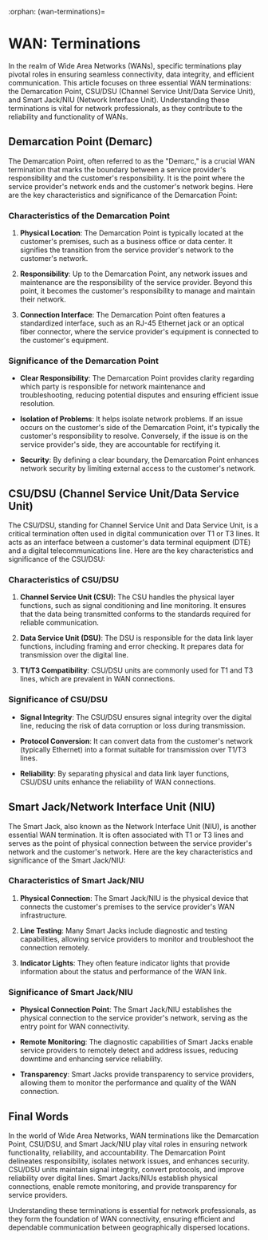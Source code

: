 :orphan:
(wan-terminations)=

# WAN: Terminations

In the realm of Wide Area Networks (WANs), specific terminations play pivotal roles in ensuring seamless connectivity, data integrity, and efficient communication. This article focuses on three essential WAN terminations: the Demarcation Point, CSU/DSU (Channel Service Unit/Data Service Unit), and Smart Jack/NIU (Network Interface Unit). Understanding these terminations is vital for network professionals, as they contribute to the reliability and functionality of WANs.

## Demarcation Point (Demarc)

The Demarcation Point, often referred to as the "Demarc," is a crucial WAN termination that marks the boundary between a service provider's responsibility and the customer's responsibility. It is the point where the service provider's network ends and the customer's network begins. Here are the key characteristics and significance of the Demarcation Point:

### Characteristics of the Demarcation Point

1. **Physical Location**: The Demarcation Point is typically located at the customer's premises, such as a business office or data center. It signifies the transition from the service provider's network to the customer's network.

2. **Responsibility**: Up to the Demarcation Point, any network issues and maintenance are the responsibility of the service provider. Beyond this point, it becomes the customer's responsibility to manage and maintain their network.

3. **Connection Interface**: The Demarcation Point often features a standardized interface, such as an RJ-45 Ethernet jack or an optical fiber connector, where the service provider's equipment is connected to the customer's equipment.

### Significance of the Demarcation Point

- **Clear Responsibility**: The Demarcation Point provides clarity regarding which party is responsible for network maintenance and troubleshooting, reducing potential disputes and ensuring efficient issue resolution.

- **Isolation of Problems**: It helps isolate network problems. If an issue occurs on the customer's side of the Demarcation Point, it's typically the customer's responsibility to resolve. Conversely, if the issue is on the service provider's side, they are accountable for rectifying it.

- **Security**: By defining a clear boundary, the Demarcation Point enhances network security by limiting external access to the customer's network.

## CSU/DSU (Channel Service Unit/Data Service Unit)

The CSU/DSU, standing for Channel Service Unit and Data Service Unit, is a critical termination often used in digital communication over T1 or T3 lines. It acts as an interface between a customer's data terminal equipment (DTE) and a digital telecommunications line. Here are the key characteristics and significance of the CSU/DSU:

### Characteristics of CSU/DSU

1. **Channel Service Unit (CSU)**: The CSU handles the physical layer functions, such as signal conditioning and line monitoring. It ensures that the data being transmitted conforms to the standards required for reliable communication.

2. **Data Service Unit (DSU)**: The DSU is responsible for the data link layer functions, including framing and error checking. It prepares data for transmission over the digital line.

3. **T1/T3 Compatibility**: CSU/DSU units are commonly used for T1 and T3 lines, which are prevalent in WAN connections.

### Significance of CSU/DSU

- **Signal Integrity**: The CSU/DSU ensures signal integrity over the digital line, reducing the risk of data corruption or loss during transmission.

- **Protocol Conversion**: It can convert data from the customer's network (typically Ethernet) into a format suitable for transmission over T1/T3 lines.

- **Reliability**: By separating physical and data link layer functions, CSU/DSU units enhance the reliability of WAN connections.

## Smart Jack/Network Interface Unit (NIU)

The Smart Jack, also known as the Network Interface Unit (NIU), is another essential WAN termination. It is often associated with T1 or T3 lines and serves as the point of physical connection between the service provider's network and the customer's network. Here are the key characteristics and significance of the Smart Jack/NIU:

### Characteristics of Smart Jack/NIU

1. **Physical Connection**: The Smart Jack/NIU is the physical device that connects the customer's premises to the service provider's WAN infrastructure.

2. **Line Testing**: Many Smart Jacks include diagnostic and testing capabilities, allowing service providers to monitor and troubleshoot the connection remotely.

3. **Indicator Lights**: They often feature indicator lights that provide information about the status and performance of the WAN link.

### Significance of Smart Jack/NIU

- **Physical Connection Point**: The Smart Jack/NIU establishes the physical connection to the service provider's network, serving as the entry point for WAN connectivity.

- **Remote Monitoring**: The diagnostic capabilities of Smart Jacks enable service providers to remotely detect and address issues, reducing downtime and enhancing service reliability.

- **Transparency**: Smart Jacks provide transparency to service providers, allowing them to monitor the performance and quality of the WAN connection.

## Final Words

In the world of Wide Area Networks, WAN terminations like the Demarcation Point, CSU/DSU, and Smart Jack/NIU play vital roles in ensuring network functionality, reliability, and accountability. The Demarcation Point delineates responsibility, isolates network issues, and enhances security. CSU/DSU units maintain signal integrity, convert protocols, and improve reliability over digital lines. Smart Jacks/NIUs establish physical connections, enable remote monitoring, and provide transparency for service providers.

Understanding these terminations is essential for network professionals, as they form the foundation of WAN connectivity, ensuring efficient and dependable communication between geographically dispersed locations.